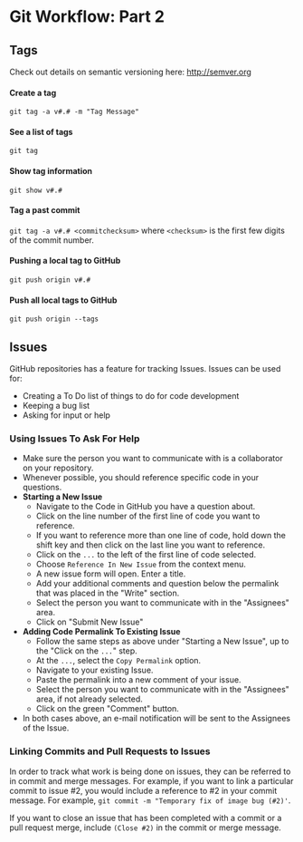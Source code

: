 # Git Workflow: Part 2
## Tags
Check out details on semantic versioning here: http://semver.org
#### Create a tag
`git tag -a v#.# -m "Tag Message"`

#### See a list of tags
`git tag`

#### Show tag information
`git show v#.#`

#### Tag a past commit
`git tag -a v#.# <commitchecksum>` where `<checksum>` is the first few digits
of the commit number.

#### Pushing a local tag to GitHub
`git push origin v#.#`

#### Push all local tags to GitHub
`git push origin --tags`

## Issues
GitHub repositories has a feature for tracking Issues.  Issues can be used for:
* Creating a To Do list of things to do for code development
* Keeping a bug list
* Asking for input or help

### Using Issues To Ask For Help
* Make sure the person you want to communicate with is a collaborator on your
repository.
* Whenever possible, you should reference specific code in your questions.
* __Starting a New Issue__
  - Navigate to the Code in GitHub you have a question about.
  - Click on the line number of the first line of code you want to reference.
  - If you want to reference more than one line of code, hold down the shift
    key and then click on the last line you want to reference.
  - Click on the `...` to the left of the first line of code selected.
  - Choose `Reference In New Issue` from the context menu.
  - A new issue form will open.  Enter a title.
  - Add your additional comments and question below the permalink that was 
    placed in the "Write" section.
  - Select the person you want to communicate with in the "Assignees" area.
  - Click on "Submit New Issue"
* __Adding Code Permalink To Existing Issue__
  - Follow the same steps as above under "Starting a New Issue", up to the
    "Click on the `...`" step.
  - At the `...`, select the `Copy Permalink` option.
  - Navigate to your existing Issue.
  - Paste the permalink into a new comment of your issue.
  - Select the person you want to communicate with in the "Assignees" area, if
    not already selected.
  - Click on the green "Comment" button.
 * In both cases above, an e-mail notification will be sent to the Assignees
 of the Issue.   
 
### Linking Commits and Pull Requests to Issues
In order to track what work is being done on issues, they can be referred to in
commit and merge messages.  For example, if you want to link a particular
commit to issue #2, you would include a reference to #2 in your commit message.
For example, `git commit -m "Temporary fix of image bug (#2)'`.

If you want to close an issue that has been completed with a commit or a 
pull request merge, include `(Close #2)` in the commit or merge message.
